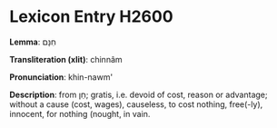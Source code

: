 # Lexicon Entry H2600

**Lemma**: חִנָּם

**Transliteration (xlit)**: chinnâm

**Pronunciation**: khin-nawm'

**Description**:
from חֵן; gratis, i.e. devoid of cost, reason or advantage; without a cause (cost, wages), causeless, to cost nothing, free(-ly), innocent, for nothing (nought, in vain.
